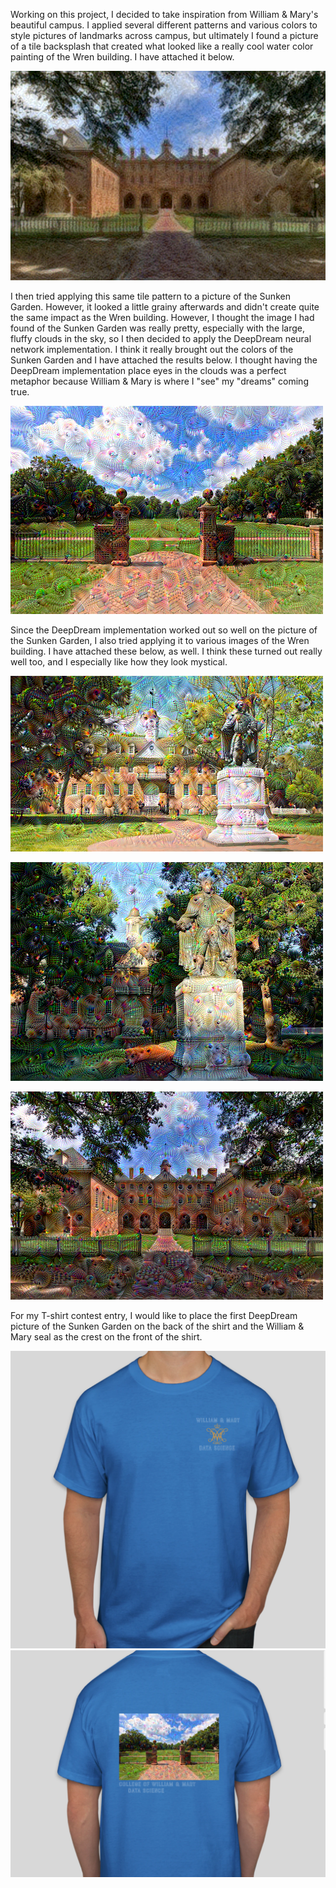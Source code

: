 Working on this project, I decided to take inspiration from William & Mary's beautiful campus.  I applied several different patterns and various colors to style pictures of landmarks across campus, but ultimately I found a picture of a tile backsplash that created what looked like a really cool water color painting of the Wren building.  I have attached it below.

![Watercolor Wren](watercolor_wren.png)

I then tried applying this same tile pattern to a picture of the Sunken Garden.  However, it looked a little grainy afterwards and didn't create quite the same impact as the Wren building.  However, I thought the image I had found of the Sunken Garden was really pretty, especially with the large, fluffy clouds in the sky, so I then decided to apply the DeepDream neural network implementation.  I think it really brought out the colors of the Sunken Garden and I have attached the results below.  I thought having the DeepDream implementation place eyes in the clouds was a perfect metaphor because William & Mary is where I "see" my "dreams" coming true. 

![Sunken Garden Deep Dream](SunkenGardenDeepDream.png)

Since the DeepDream implementation worked out so well on the picture of the Sunken Garden, I also tried applying it to various images of the Wren building.  I have attached these below, as well.  I think these turned out really well too, and I especially like how they look mystical.

![Statue](Statue.png)

![Other Statue](Other_statue.png)

![Wren](Wren.png)


For my T-shirt contest entry, I would like to place the first DeepDream picture of the Sunken Garden on the back of the shirt and the William & Mary seal as the crest on the front of the shirt.

![Front](FrontofShirt.PNG)   ![Back](BackofShirt.PNG)
